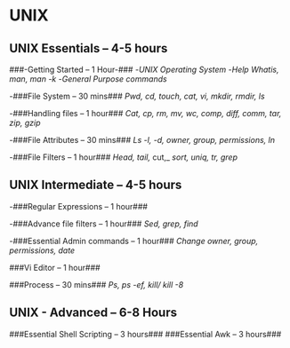 # **UNIX**
## **UNIX Essentials – 4-5 hours**
###-Getting Started – 1 Hour-###
-_UNIX_ _Operating_ _System_
-_Help Whatis, man, man -k_
-_General Purpose commands_

-###File System – 30 mins###
_Pwd,_ _cd,_ _touch,_ _cat,_ _vi,_ _mkdir,_ _rmdir,_ _ls_

-###Handling files – 1 hour###
_Cat,_ _cp,_ _rm,_ _mv,_ _wc,_ _comp,_ _diff,_ _comm,_ _tar,_ _zip,_ _gzip_

-###File Attributes – 30 mins###
_Ls -l,_ _-d,_ _owner,_ _group,_ _permissions,_ _ln_

-###File Filters – 1 hour###
_Head,_ _tail,_ cut,_ _sort,_ _uniq,_ _tr,_ _grep_


## **UNIX Intermediate – 4-5 hours**
-###Regular Expressions – 1 hour###

-###Advance file filters – 1 hour###
_Sed,_ _grep,_ _find_

-###Essential Admin commands – 1 hour###
_Change owner, group, permissions, date_

###Vi Editor – 1 hour###

###Process – 30 mins###
_Ps, ps -ef, kill/ kill -8_


## **UNIX - Advanced – 6-8 Hours**
###Essential Shell Scripting – 3 hours###
###Essential Awk – 3 hours###
